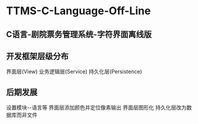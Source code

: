 # TTMS-C-Language-Off-Line

## C语言-剧院票务管理系统-字符界面离线版

## 开发框架层级分布
界面层(View)
业务逻辑层(Service)
持久化层(Persistence)

## 后期发展
设置模块--语言等
界面层添加颜色并定位像素输出
界面层图形化
持久化层改为数据库而非文件
